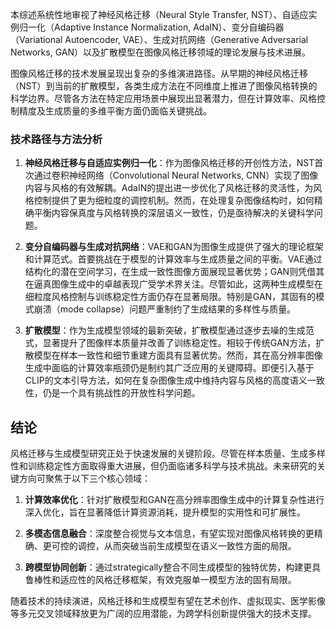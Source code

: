 本综述系统性地审视了神经风格迁移（Neural Style Transfer, NST）、自适应实例归一化（Adaptive Instance Normalization, AdaIN）、变分自编码器（Variational Autoencoder, VAE）、生成对抗网络（Generative Adversarial Networks, GAN）以及扩散模型在图像风格迁移领域的理论发展与技术进展。

图像风格迁移的技术发展呈现出复杂的多维演进路径。从早期的神经风格迁移（NST）到当前的扩散模型，各类生成方法在不同维度上推进了图像风格转换的科学边界。尽管各方法在特定应用场景中展现出显著潜力，但在计算效率、风格控制精度及生成质量的多维平衡方面仍面临关键挑战。

### 技术路径与方法分析

1. **神经风格迁移与自适应实例归一化**：作为图像风格迁移的开创性方法，NST首次通过卷积神经网络（Convolutional Neural Networks, CNN）实现了图像内容与风格的有效解耦。AdaIN的提出进一步优化了风格迁移的灵活性，为风格控制提供了更为细粒度的调控机制。然而，在处理复杂图像结构时，如何精确平衡内容保真度与风格转换的深层语义一致性，仍是亟待解决的关键科学问题。
    
2. **变分自编码器与生成对抗网络**：VAE和GAN为图像生成提供了强大的理论框架和计算范式。首要挑战在于模型的计算效率与生成质量之间的平衡。VAE通过结构化的潜在空间学习，在生成一致性图像方面展现显著优势；GAN则凭借其在逼真图像生成中的卓越表现广受学术界关注。尽管如此，这两种生成模型在细粒度风格控制与训练稳定性方面仍存在显著局限。特别是GAN，其固有的模式崩溃（mode collapse）问题严重制约了生成结果的多样性与质量。
    
3. **扩散模型**：作为生成模型领域的最新突破，扩散模型通过逐步去噪的生成范式，显著提升了图像样本质量并改善了训练稳定性。相较于传统GAN方法，扩散模型在样本一致性和细节重建方面具有显著优势。然而，其在高分辨率图像生成中面临的计算效率瓶颈仍是制约其广泛应用的关键障碍。即便引入基于CLIP的文本引导方法，如何在复杂图像生成中维持内容与风格的高度语义一致性，仍是一个具有挑战性的开放性科学问题。
    



## 结论

风格迁移与生成模型研究正处于快速发展的关键阶段。尽管在样本质量、生成多样性和训练稳定性方面取得重大进展，但仍面临诸多科学与技术挑战。未来研究的关键方向可聚焦于以下三个核心领域：

1. **计算效率优化**：针对扩散模型和GAN在高分辨率图像生成中的计算复杂性进行深入优化，旨在显著降低计算资源消耗，提升模型的实用性和可扩展性。
    
2. **多模态信息融合**：深度整合视觉与文本信息，有望实现对图像风格转换的更精确、更可控的调控，从而突破当前生成模型在语义一致性方面的局限。
    
3. **跨模型协同创新**：通过strategically整合不同生成模型的独特优势，构建更具鲁棒性和适应性的风格迁移框架，有效克服单一模型方法的固有局限。
    

随着技术的持续演进，风格迁移和生成模型有望在艺术创作、虚拟现实、医学影像等多元交叉领域释放更为广阔的应用潜能，为跨学科创新提供强大的技术支撑。